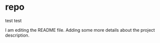 # repo
test test

I am editing the README file. Adding some more details about the project description.
